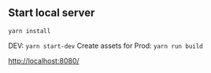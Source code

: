 ## Start local server
`yarn install`

DEV: `yarn start-dev`
Create assets for Prod: `yarn run build`

[http://localhost:8080/](http://localhost:8080/)

